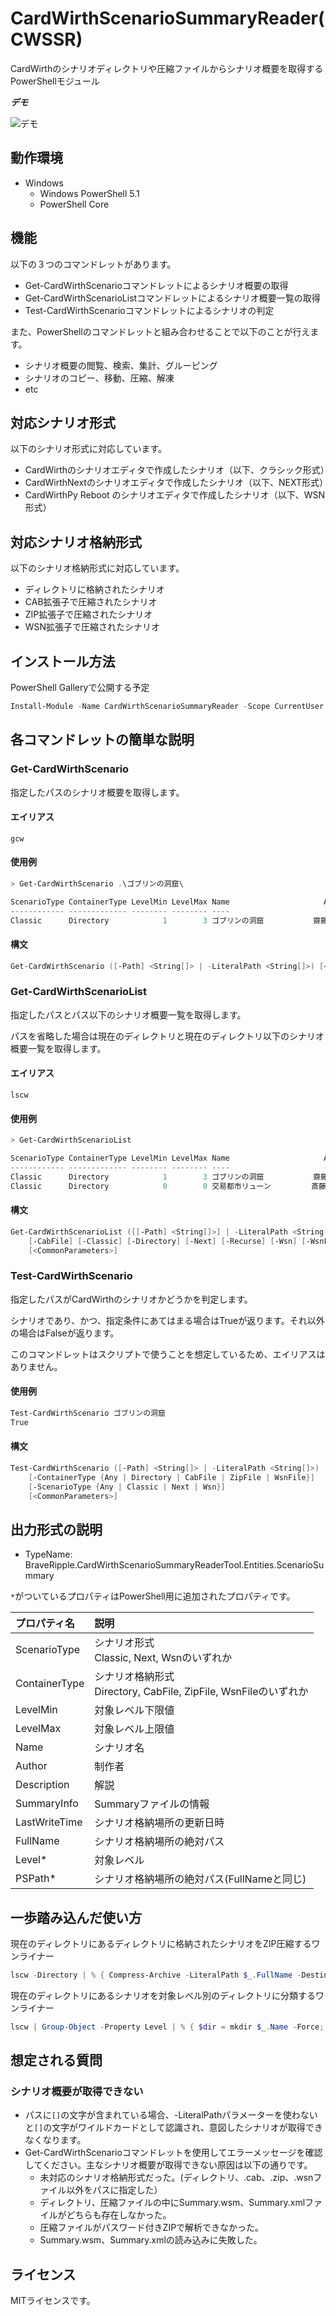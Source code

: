 # CardWirthScenarioSummaryReader(CWSSR)
CardWirthのシナリオディレクトリや圧縮ファイルからシナリオ概要を取得するPowerShellモジュール

***デモ***

![デモ](https://github.com/braveripple/CardWirthScenarioSummaryReader/blob/master/Assets/demo.gif?raw=true)

## 動作環境
* Windows
  * Windows PowerShell 5.1
  * PowerShell Core

## 機能

以下の３つのコマンドレットがあります。
* Get-CardWirthScenarioコマンドレットによるシナリオ概要の取得
* Get-CardWirthScenarioListコマンドレットによるシナリオ概要一覧の取得
* Test-CardWirthScenarioコマンドレットによるシナリオの判定

また、PowerShellのコマンドレットと組み合わせることで以下のことが行えます。
* シナリオ概要の閲覧、検索、集計、グルーピング
* シナリオのコピー、移動、圧縮、解凍
* etc

## 対応シナリオ形式
以下のシナリオ形式に対応しています。
* CardWirthのシナリオエディタで作成したシナリオ（以下、クラシック形式）
* CardWirthNextのシナリオエディタで作成したシナリオ（以下、NEXT形式）
* CardWirthPy Reboot のシナリオエディタで作成したシナリオ（以下、WSN形式）

## 対応シナリオ格納形式
以下のシナリオ格納形式に対応しています。
* ディレクトリに格納されたシナリオ
* CAB拡張子で圧縮されたシナリオ
* ZIP拡張子で圧縮されたシナリオ
* WSN拡張子で圧縮されたシナリオ

## インストール方法

PowerShell Galleryで公開する予定
```powershell
Install-Module -Name CardWirthScenarioSummaryReader -Scope CurrentUser
```

## 各コマンドレットの簡単な説明

### Get-CardWirthScenario
指定したパスのシナリオ概要を取得します。

#### エイリアス
`gcw`

#### 使用例
```powershell
> Get-CardWirthScenario .\ゴブリンの洞窟\

ScenarioType ContainerType LevelMin LevelMax Name                     Author               Description
------------ ------------- -------- -------- ----                     ------               -----------
Classic      Directory            1        3 ゴブリンの洞窟           齋藤 洋              　町外れの洞窟にゴブリンと…
```

#### 構文
```powershell
Get-CardWirthScenario ([-Path] <String[]> | -LiteralPath <String[]>) [<CommonParameters>]
```

### Get-CardWirthScenarioList

指定したパスとパス以下のシナリオ概要一覧を取得します。

パスを省略した場合は現在のディレクトリと現在のディレクトリ以下のシナリオ概要一覧を取得します。

#### エイリアス
`lscw`

#### 使用例
```powershell
> Get-CardWirthScenarioList

ScenarioType ContainerType LevelMin LevelMax Name                     Author               Description
------------ ------------- -------- -------- ----                     ------               -----------
Classic      Directory            1        3 ゴブリンの洞窟           齋藤 洋              　町外れの洞窟にゴブリンと…
Classic      Directory            0        0 交易都市リューン         斎藤 洋                冒険者よ、旅の準備は本当…
```

#### 構文
```powershell
Get-CardWirthScenarioList ([[-Path] <String[]>] | -LiteralPath <String[]>)
    [-CabFile] [-Classic] [-Directory] [-Next] [-Recurse] [-Wsn] [-WsnFile] [-ZipFile]
    [<CommonParameters>]
```

### Test-CardWirthScenario

指定したパスがCardWirthのシナリオかどうかを判定します。

シナリオであり、かつ、指定条件にあてはまる場合はTrueが返ります。それ以外の場合はFalseが返ります。

このコマンドレットはスクリプトで使うことを想定しているため、エイリアスはありません。

#### 使用例
```powershell
Test-CardWirthScenario ゴブリンの洞窟
True
```

#### 構文
```powershell
Test-CardWirthScenario ([-Path] <String[]> | -LiteralPath <String[]>)
    [-ContainerType {Any | Directory | CabFile | ZipFile | WsnFile}] 
    [-ScenarioType {Any | Classic | Next | Wsn}]
    [<CommonParameters>]
```


## 出力形式の説明

* TypeName: BraveRipple.CardWirthScenarioSummaryReaderTool.Entities.ScenarioSummary

`*`がついているプロパティはPowerShell用に追加されたプロパティです。

|プロパティ名|説明|
|:---|:---|
|ScenarioType|シナリオ形式<br>Classic, Next, Wsnのいずれか|
|ContainerType|シナリオ格納形式<br>Directory, CabFile, ZipFile, WsnFileのいずれか|
|LevelMin|対象レベル下限値|
|LevelMax|対象レベル上限値|
|Name|シナリオ名|
|Author|制作者|
|Description|解説|
|SummaryInfo|Summaryファイルの情報|
|LastWriteTime|シナリオ格納場所の更新日時|
|FullName|シナリオ格納場所の絶対パス|
|Level*|対象レベル|
|PSPath*|シナリオ格納場所の絶対パス(FullNameと同じ)|

## 一歩踏み込んだ使い方

現在のディレクトリにあるディレクトリに格納されたシナリオをZIP圧縮するワンライナー
```powershell
lscw -Directory | % { Compress-Archive -LiteralPath $_.FullName -DestinationPath ($_.FullName + ".zip") -Force }
```

現在のディレクトリにあるシナリオを対象レベル別のディレクトリに分類するワンライナー
```powershell
lscw | Group-Object -Property Level | % { $dir = mkdir $_.Name -Force; $_.Group | % { Move-Item -LiteralPath $_.FullName -Destination $dir.FullName } }
```

## 想定される質問

### シナリオ概要が取得できない
  * パスに`[]`の文字が含まれている場合、-LiteralPathパラメーターを使わないと`[]`の文字がワイルドカードとして認識され、意図したシナリオが取得できなくなります。
  * Get-CardWirthScenarioコマンドレットを使用してエラーメッセージを確認してください。主なシナリオ概要が取得できない原因は以下の通りです。
    * 未対応のシナリオ格納形式だった。(ディレクトリ、.cab、.zip、.wsnファイル以外をパスに指定した）
    * ディレクトリ、圧縮ファイルの中にSummary.wsm、Summary.xmlファイルがどちらも存在しなかった。
    * 圧縮ファイルがパスワード付きZIPで解析できなかった。
    * Summary.wsm、Summary.xmlの読み込みに失敗した。

## ライセンス

MITライセンスです。

